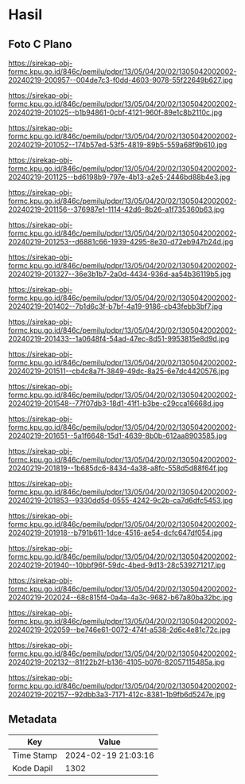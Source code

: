 # Hasil

## Foto C Plano

https://sirekap-obj-formc.kpu.go.id/846c/pemilu/pdpr/13/05/04/20/02/1305042002002-20240219-200957--004de7c3-f0dd-4603-9078-55f22649b627.jpg

https://sirekap-obj-formc.kpu.go.id/846c/pemilu/pdpr/13/05/04/20/02/1305042002002-20240219-201025--b1b94861-0cbf-4121-960f-89e1c8b2110c.jpg

https://sirekap-obj-formc.kpu.go.id/846c/pemilu/pdpr/13/05/04/20/02/1305042002002-20240219-201052--174b57ed-53f5-4819-89b5-559a68f9b610.jpg

https://sirekap-obj-formc.kpu.go.id/846c/pemilu/pdpr/13/05/04/20/02/1305042002002-20240219-201125--bd6198b9-797e-4b13-a2e5-2446bd88b4e3.jpg

https://sirekap-obj-formc.kpu.go.id/846c/pemilu/pdpr/13/05/04/20/02/1305042002002-20240219-201156--376987e1-1114-42d6-8b26-a1f735360b63.jpg

https://sirekap-obj-formc.kpu.go.id/846c/pemilu/pdpr/13/05/04/20/02/1305042002002-20240219-201253--d6881c66-1939-4295-8e30-d72eb947b24d.jpg

https://sirekap-obj-formc.kpu.go.id/846c/pemilu/pdpr/13/05/04/20/02/1305042002002-20240219-201327--36e3b1b7-2a0d-4434-936d-aa54b36119b5.jpg

https://sirekap-obj-formc.kpu.go.id/846c/pemilu/pdpr/13/05/04/20/02/1305042002002-20240219-201402--7b1d6c3f-b7bf-4a19-9186-cb43febb3bf7.jpg

https://sirekap-obj-formc.kpu.go.id/846c/pemilu/pdpr/13/05/04/20/02/1305042002002-20240219-201433--1a0648f4-54ad-47ec-8d51-9953815e8d9d.jpg

https://sirekap-obj-formc.kpu.go.id/846c/pemilu/pdpr/13/05/04/20/02/1305042002002-20240219-201511--cb4c8a7f-3849-49dc-8a25-6e7dc4420576.jpg

https://sirekap-obj-formc.kpu.go.id/846c/pemilu/pdpr/13/05/04/20/02/1305042002002-20240219-201548--77f07db3-18d1-41f1-b3be-c29cca16668d.jpg

https://sirekap-obj-formc.kpu.go.id/846c/pemilu/pdpr/13/05/04/20/02/1305042002002-20240219-201651--5a1f6648-15d1-4639-8b0b-612aa8903585.jpg

https://sirekap-obj-formc.kpu.go.id/846c/pemilu/pdpr/13/05/04/20/02/1305042002002-20240219-201819--1b685dc6-8434-4a38-a8fc-558d5d88f64f.jpg

https://sirekap-obj-formc.kpu.go.id/846c/pemilu/pdpr/13/05/04/20/02/1305042002002-20240219-201853--9330dd5d-0555-4242-9c2b-ca7d6dfc5453.jpg

https://sirekap-obj-formc.kpu.go.id/846c/pemilu/pdpr/13/05/04/20/02/1305042002002-20240219-201918--b791b611-1dce-4516-ae54-dcfc647df054.jpg

https://sirekap-obj-formc.kpu.go.id/846c/pemilu/pdpr/13/05/04/20/02/1305042002002-20240219-201940--10bbf96f-59dc-4bed-9d13-28c539271217.jpg

https://sirekap-obj-formc.kpu.go.id/846c/pemilu/pdpr/13/05/04/20/02/1305042002002-20240219-202024--68c815f4-0a4a-4a3c-9682-b67a80ba32bc.jpg

https://sirekap-obj-formc.kpu.go.id/846c/pemilu/pdpr/13/05/04/20/02/1305042002002-20240219-202059--be746e61-0072-474f-a538-2d6c4e81c72c.jpg

https://sirekap-obj-formc.kpu.go.id/846c/pemilu/pdpr/13/05/04/20/02/1305042002002-20240219-202132--81f22b2f-b136-4105-b076-82057115485a.jpg

https://sirekap-obj-formc.kpu.go.id/846c/pemilu/pdpr/13/05/04/20/02/1305042002002-20240219-202157--92dbb3a3-7171-412c-8381-1b9fb6d5247e.jpg


## Metadata

| Key        | Value               |
| ---------- | ------------------- |
| Time Stamp | 2024-02-19 21:03:16 |
| Kode Dapil | 1302                |



